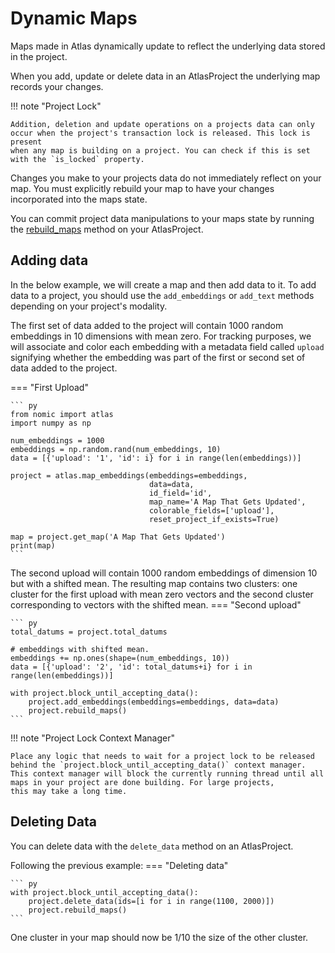 # Dynamic Maps
Maps made in Atlas dynamically update to reflect the underlying data stored in the project.

When you add, update or delete data in an AtlasProject the underlying map records your changes.

!!! note "Project Lock"

    Addition, deletion and update operations on a projects data can only occur when the project's transaction lock is released. This lock is present
    when any map is building on a project. You can check if this is set with the `is_locked` property.

Changes you make to your projects data do not immediately reflect on your map. You must explicitly rebuild your map
to have your changes incorporated into the maps state.

You can commit project data manipulations to your maps state by running the [rebuild_maps](atlas_api.md) method on your AtlasProject.


## Adding data
In the below example, we will create a map and then add data to it. To add data to a project, you should
use the `add_embeddings` or `add_text` methods depending on your project's modality.

The first set of data added to the project will contain 1000 random embeddings in 10 dimensions with mean zero. For
tracking purposes, we will associate and color each embedding with a metadata field called `upload` signifying whether
the embedding was part of the first or second set of data added to the project.

=== "First Upload"

    ``` py
    from nomic import atlas
    import numpy as np
    
    num_embeddings = 1000
    embeddings = np.random.rand(num_embeddings, 10)
    data = [{'upload': '1', 'id': i} for i in range(len(embeddings))]
    
    project = atlas.map_embeddings(embeddings=embeddings,
                                   data=data,
                                   id_field='id',
                                   map_name='A Map That Gets Updated',
                                   colorable_fields=['upload'],
                                   reset_project_if_exists=True)

    map = project.get_map('A Map That Gets Updated')
    print(map)
    ```

The second upload will contain 1000 random embeddings of dimension 10 but with a shifted mean. The resulting
map contains two clusters: one cluster for the first upload with mean zero vectors and the second
cluster corresponding to vectors with the shifted mean.
=== "Second upload"

    ``` py
    total_datums = project.total_datums

    # embeddings with shifted mean.
    embeddings += np.ones(shape=(num_embeddings, 10))
    data = [{'upload': '2', 'id': total_datums+i} for i in range(len(embeddings))]
    
    with project.block_until_accepting_data():
        project.add_embeddings(embeddings=embeddings, data=data)
        project.rebuild_maps()
    ```

!!! note "Project Lock Context Manager"

    Place any logic that needs to wait for a project lock to be released behind the `project.block_until_accepting_data()` context manager.
    This context manager will block the currently running thread until all maps in your project are done building. For large projects,
    this may take a long time.


## Deleting Data
You can delete data with the `delete_data` method on an AtlasProject.

Following the previous example:
=== "Deleting data"

    ``` py
    with project.block_until_accepting_data():
        project.delete_data(ids=[i for i in range(1100, 2000)])
        project.rebuild_maps()
    ```

One cluster in your map should now be 1/10 the size of the other cluster.

